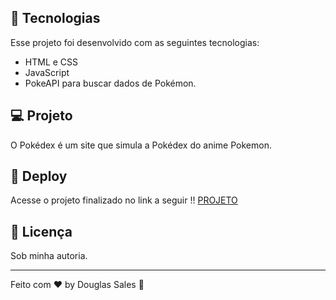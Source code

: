 ## 🚀 Tecnologias

Esse projeto foi desenvolvido com as seguintes tecnologias:

- HTML e CSS
- JavaScript
- PokeAPI para buscar dados de Pokémon. 

## 💻 Projeto

O Pokédex é um site que simula a Pokédex do anime Pokemon.

## 🔗 Deploy

Acesse o projeto finalizado no link a seguir !!
[PROJETO](https://dodosantosbr.github.io/projeto-pokedex/)

## :memo: Licença

Sob minha autoria.

---

Feito com ♥ by Douglas Sales :wave:
